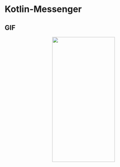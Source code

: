 # Kotlin-Messenger

## GIF

<p align="center">
<img src="https://user-images.githubusercontent.com/59801625/95652884-f18f9300-0b11-11eb-8fba-53c712e4c9e4.gif" width="200" height="400" />
</p>






